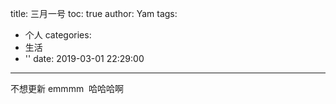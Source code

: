 title: 三月一号
toc: true
author: Yam
tags:
  - 个人
categories:
  - 生活
  - ''
date: 2019-03-01 22:29:00
---
不想更新 emmmm  哈哈哈啊